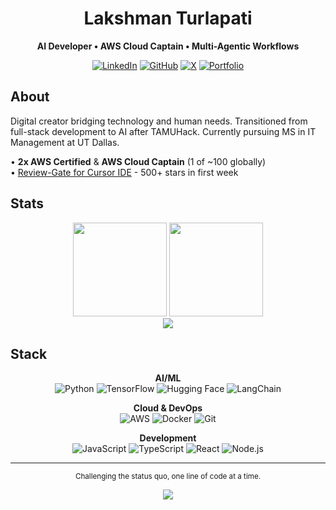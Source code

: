 <div align="center">
  
# Lakshman Turlapati

**AI Developer • AWS Cloud Captain • Multi-Agentic Workflows**

[![LinkedIn](https://img.shields.io/badge/-LinkedIn-0077B5?style=flat&logo=linkedin&logoColor=white)](https://www.linkedin.com/in/lakshman-turlapati-3091aa191/)
[![GitHub](https://img.shields.io/badge/-GitHub-181717?style=flat&logo=github&logoColor=white)](https://github.com/LakshmanTurlapati)
[![X](https://img.shields.io/badge/-X-000000?style=flat&logo=x&logoColor=white)](https://x.com/parzival1213)
[![Portfolio](https://img.shields.io/badge/-Portfolio-4285F4?style=flat&logo=google-chrome&logoColor=white)](https://www.audienclature.com/)

</div>

## About

Digital creator bridging technology and human needs. Transitioned from full-stack development to AI after TAMUHack. Currently pursuing MS in IT Management at UT Dallas.

• **2x AWS Certified** & **AWS Cloud Captain** (1 of ~100 globally)  
• [Review-Gate for Cursor IDE](https://github.com/LakshmanTurlapati/Review-Gate) - 500+ stars in first week

## Stats

<div align="center">
  <img height="150" src="https://github-readme-stats.vercel.app/api?username=LakshmanTurlapati&show_icons=true&theme=dark&hide_border=true&hide_title=true&count_private=true&line_height=21" />
  <img height="150" src="https://github-readme-stats.vercel.app/api/top-langs/?username=LakshmanTurlapati&layout=compact&theme=dark&hide_border=true&hide_title=true&langs_count=6" />
</div>

<div align="center">
  <img src="https://github-readme-streak-stats.herokuapp.com/?user=LakshmanTurlapati&theme=dark&hide_border=true" />
</div>

## Stack

<div align="center">

**AI/ML**  
![Python](https://img.shields.io/badge/-Python-3776AB?style=flat&logo=python&logoColor=white)
![TensorFlow](https://img.shields.io/badge/-TensorFlow-FF6F00?style=flat&logo=tensorflow&logoColor=white)
![Hugging Face](https://img.shields.io/badge/-Hugging_Face-FFD21E?style=flat&logo=huggingface&logoColor=black)
![LangChain](https://img.shields.io/badge/-LangChain-2C3E50?style=flat&logo=chainlink&logoColor=white)

**Cloud & DevOps**  
![AWS](https://img.shields.io/badge/-AWS-232F3E?style=flat&logo=amazon-aws&logoColor=white)
![Docker](https://img.shields.io/badge/-Docker-2496ED?style=flat&logo=docker&logoColor=white)
![Git](https://img.shields.io/badge/-Git-F05032?style=flat&logo=git&logoColor=white)

**Development**  
![JavaScript](https://img.shields.io/badge/-JavaScript-F7DF1E?style=flat&logo=javascript&logoColor=black)
![TypeScript](https://img.shields.io/badge/-TypeScript-3178C6?style=flat&logo=typescript&logoColor=white)
![React](https://img.shields.io/badge/-React-61DAFB?style=flat&logo=react&logoColor=black)
![Node.js](https://img.shields.io/badge/-Node.js-339933?style=flat&logo=node.js&logoColor=white)

</div>

---

<div align="center">
  <sub>Challenging the status quo, one line of code at a time.</sub>
  
  ![](https://komarev.com/ghpvc/?username=LakshmanTurlapati&style=flat&color=grey)
</div>
